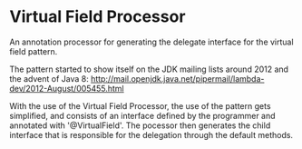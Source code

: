 # Virtual Field Processor

An annotation processor for generating the delegate interface for the virtual
field pattern.


The pattern started to show itself on the JDK mailing lists around 2012 and
the advent of Java 8:
http://mail.openjdk.java.net/pipermail/lambda-dev/2012-August/005455.html


With the use of the Virtual Field Processor, the use of the pattern gets
simplified, and consists of an interface defined by the programmer and
annotated with '@VirtualField'. The pocessor then generates the child
interface that is responsible for the delegation through the default methods.
